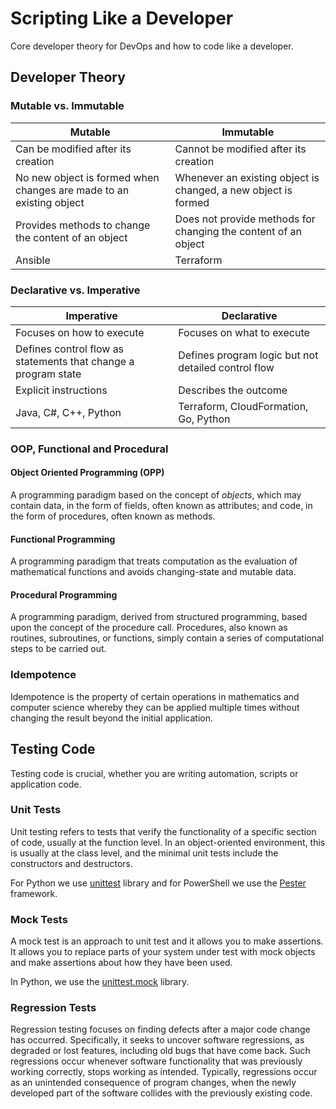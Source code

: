 # Scripting Like a Developer

Core developer theory for DevOps and how to code like a developer.

## Developer Theory

### Mutable vs. Immutable

Mutable | Immutable
------------ | -------------
Can be modified after its creation | Cannot be modified after its creation
No new object is formed when changes are made to an existing object | Whenever an existing object is changed, a new object is formed
Provides methods to change the content of an object | Does not provide methods for changing the content of an object
Ansible | Terraform

### Declarative vs. Imperative

Imperative | Declarative
------------ | -------------
Focuses on how to execute | Focuses on what to execute
Defines control flow as statements that change a program state | Defines program logic but not detailed control flow
Explicit instructions | Describes the outcome
Java, C#, C++, Python | Terraform, CloudFormation, Go, Python

### OOP, Functional and Procedural

#### Object Oriented Programming (OPP)

A programming paradigm based on the concept of *objects*, which may contain data, in the form of fields, often known as attributes; and code, in the form of procedures, often known as methods.

#### Functional Programming

A programming paradigm that treats computation as the evaluation of mathematical functions and avoids changing-state and mutable data.

#### Procedural Programming

A programming paradigm, derived from structured programming, based upon the concept of the procedure call. Procedures, also known as routines, subroutines, or functions, simply contain a series of computational steps to be carried out.

### Idempotence

Idempotence is the property of certain operations in mathematics and computer science whereby they can be applied multiple times without changing the result beyond the initial application.

## Testing Code

Testing code is crucial, whether you are writing automation, scripts or application code.

### Unit Tests

Unit testing refers to tests that verify the functionality of a specific section of code, usually at the function level. In an object-oriented environment, this is usually at the class level, and the minimal unit tests include the constructors and destructors.

For Python we use [unittest](https://docs.python.org/3/library/unittest.html) library and for PowerShell we use the [Pester](https://pester.dev/) framework.

### Mock Tests

A mock test is an approach to unit test and it allows you to make assertions. It allows you to replace parts of your system under test with mock objects and make assertions about how they have been used.

In Python, we use the [unittest.mock](https://docs.python.org/3/library/unittest.mock.html) library.

### Regression Tests

Regression testing focuses on finding defects after a major code change has occurred. Specifically, it seeks to uncover software regressions, as degraded or lost features, including old bugs that have come back. Such regressions occur whenever software functionality that was previously working correctly, stops working as intended. Typically, regressions occur as an unintended consequence of program changes, when the newly developed part of the software collides with the previously existing code.
